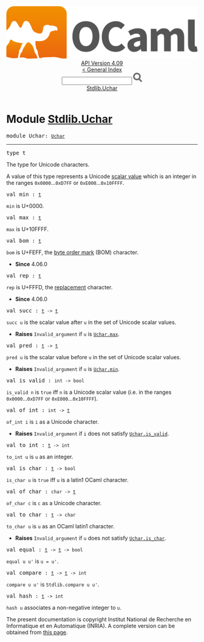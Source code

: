 <!-- ((! set title API !)) ((! set documentation !)) ((! set api !)) ((! set nobreadcrumb !)) -->
<div class="api"><header><nav class="toc brand"><a class="brand" href="https://ocaml.org/"><img src="colour-logo-gray.svg" class="svg" alt="OCaml"></a></nav><nav class="toc"><div class="toc_version"><a href="/docs" id="version-select">API Version 4.09</a></div><a href="index.html">&lt; General Index</a><div class="api_search"><input type="text" name="apisearch" id="api_search" oninput="mySearch(false);" onkeypress="this.oninput();" onclick="this.oninput();" onpaste="this.oninput();">
<img src="search_icon.svg" alt="Search" class="svg" onclick="mySearch(false)"></div>
<div id="search_results"></div><div class="toc_title"><a href="#top">Stdlib.Uchar</a></div><ul></ul></nav></header>

<h1>Module <a href="type_Stdlib.Uchar.html">Stdlib.Uchar</a></h1>

<pre><span id="MODULEUchar"><span class="keyword">module</span> Uchar</span>: <code class="type"><a href="Uchar.html">Uchar</a></code></pre><hr width="100%">

<pre><span id="TYPEt"><span class="keyword">type</span> <code class="type"></code>t</span> </pre>
<div class="info ">
<div class="info-desc">
<p>The type for Unicode characters.</p>

<p>A value of this type represents a Unicode
    <a href="http://unicode.org/glossary/#unicode_scalar_value">scalar
    value</a> which is an integer in the ranges <code class="code">0x0000</code>...<code class="code">0xD7FF</code> or
    <code class="code">0xE000</code>...<code class="code">0x10FFFF</code>.</p>
</div>
</div>


<pre><span id="VALmin"><span class="keyword">val</span> min</span> : <code class="type"><a href="Uchar.html#TYPEt">t</a></code></pre><div class="info ">
<div class="info-desc">
<p><code class="code">min</code> is U+0000.</p>
</div>
</div>

<pre><span id="VALmax"><span class="keyword">val</span> max</span> : <code class="type"><a href="Uchar.html#TYPEt">t</a></code></pre><div class="info ">
<div class="info-desc">
<p><code class="code">max</code> is U+10FFFF.</p>
</div>
</div>

<pre><span id="VALbom"><span class="keyword">val</span> bom</span> : <code class="type"><a href="Uchar.html#TYPEt">t</a></code></pre><div class="info ">
<div class="info-desc">
<p><code class="code">bom</code> is U+FEFF, the
    <a href="http://unicode.org/glossary/#byte_order_mark">byte order mark</a> (BOM)
    character.</p>
</div>
<ul class="info-attributes">
<li><b>Since</b> 4.06.0</li>
</ul>
</div>

<pre><span id="VALrep"><span class="keyword">val</span> rep</span> : <code class="type"><a href="Uchar.html#TYPEt">t</a></code></pre><div class="info ">
<div class="info-desc">
<p><code class="code">rep</code> is U+FFFD, the
    <a href="http://unicode.org/glossary/#replacement_character">replacement</a>
    character.</p>
</div>
<ul class="info-attributes">
<li><b>Since</b> 4.06.0</li>
</ul>
</div>

<pre><span id="VALsucc"><span class="keyword">val</span> succ</span> : <code class="type"><a href="Uchar.html#TYPEt">t</a> -&gt; <a href="Uchar.html#TYPEt">t</a></code></pre><div class="info ">
<div class="info-desc">
<p><code class="code">succ&nbsp;u</code> is the scalar value after <code class="code">u</code> in the set of Unicode scalar
    values.</p>
</div>
<ul class="info-attributes">
<li><b>Raises</b> <code>Invalid_argument</code> if <code class="code">u</code> is <a href="Uchar.html#VALmax"><code class="code"><span class="constructor">Uchar</span>.max</code></a>.</li>
</ul>
</div>

<pre><span id="VALpred"><span class="keyword">val</span> pred</span> : <code class="type"><a href="Uchar.html#TYPEt">t</a> -&gt; <a href="Uchar.html#TYPEt">t</a></code></pre><div class="info ">
<div class="info-desc">
<p><code class="code">pred&nbsp;u</code> is the scalar value before <code class="code">u</code> in the set of Unicode scalar
    values.</p>
</div>
<ul class="info-attributes">
<li><b>Raises</b> <code>Invalid_argument</code> if <code class="code">u</code> is <a href="Uchar.html#VALmin"><code class="code"><span class="constructor">Uchar</span>.min</code></a>.</li>
</ul>
</div>

<pre><span id="VALis_valid"><span class="keyword">val</span> is_valid</span> : <code class="type">int -&gt; bool</code></pre><div class="info ">
<div class="info-desc">
<p><code class="code">is_valid&nbsp;n</code> is <code class="code"><span class="keyword">true</span></code> iff <code class="code">n</code> is a Unicode scalar value
    (i.e. in the ranges <code class="code">0x0000</code>...<code class="code">0xD7FF</code> or <code class="code">0xE000</code>...<code class="code">0x10FFFF</code>).</p>
</div>
</div>

<pre><span id="VALof_int"><span class="keyword">val</span> of_int</span> : <code class="type">int -&gt; <a href="Uchar.html#TYPEt">t</a></code></pre><div class="info ">
<div class="info-desc">
<p><code class="code">of_int&nbsp;i</code> is <code class="code">i</code> as a Unicode character.</p>
</div>
<ul class="info-attributes">
<li><b>Raises</b> <code>Invalid_argument</code> if <code class="code">i</code> does not satisfy <a href="Uchar.html#VALis_valid"><code class="code"><span class="constructor">Uchar</span>.is_valid</code></a>.</li>
</ul>
</div>

<pre><span id="VALto_int"><span class="keyword">val</span> to_int</span> : <code class="type"><a href="Uchar.html#TYPEt">t</a> -&gt; int</code></pre><div class="info ">
<div class="info-desc">
<p><code class="code">to_int&nbsp;u</code> is <code class="code">u</code> as an integer.</p>
</div>
</div>

<pre><span id="VALis_char"><span class="keyword">val</span> is_char</span> : <code class="type"><a href="Uchar.html#TYPEt">t</a> -&gt; bool</code></pre><div class="info ">
<div class="info-desc">
<p><code class="code">is_char&nbsp;u</code> is <code class="code"><span class="keyword">true</span></code> iff <code class="code">u</code> is a latin1 OCaml character.</p>
</div>
</div>

<pre><span id="VALof_char"><span class="keyword">val</span> of_char</span> : <code class="type">char -&gt; <a href="Uchar.html#TYPEt">t</a></code></pre><div class="info ">
<div class="info-desc">
<p><code class="code">of_char&nbsp;c</code> is <code class="code">c</code> as a Unicode character.</p>
</div>
</div>

<pre><span id="VALto_char"><span class="keyword">val</span> to_char</span> : <code class="type"><a href="Uchar.html#TYPEt">t</a> -&gt; char</code></pre><div class="info ">
<div class="info-desc">
<p><code class="code">to_char&nbsp;u</code> is <code class="code">u</code> as an OCaml latin1 character.</p>
</div>
<ul class="info-attributes">
<li><b>Raises</b> <code>Invalid_argument</code> if <code class="code">u</code> does not satisfy <a href="Uchar.html#VALis_char"><code class="code"><span class="constructor">Uchar</span>.is_char</code></a>.</li>
</ul>
</div>

<pre><span id="VALequal"><span class="keyword">val</span> equal</span> : <code class="type"><a href="Uchar.html#TYPEt">t</a> -&gt; <a href="Uchar.html#TYPEt">t</a> -&gt; bool</code></pre><div class="info ">
<div class="info-desc">
<p><code class="code">equal&nbsp;u&nbsp;u'</code> is <code class="code">u&nbsp;=&nbsp;u'</code>.</p>
</div>
</div>

<pre><span id="VALcompare"><span class="keyword">val</span> compare</span> : <code class="type"><a href="Uchar.html#TYPEt">t</a> -&gt; <a href="Uchar.html#TYPEt">t</a> -&gt; int</code></pre><div class="info ">
<div class="info-desc">
<p><code class="code">compare&nbsp;u&nbsp;u'</code> is <code class="code"><span class="constructor">Stdlib</span>.compare&nbsp;u&nbsp;u'</code>.</p>
</div>
</div>

<pre><span id="VALhash"><span class="keyword">val</span> hash</span> : <code class="type"><a href="Uchar.html#TYPEt">t</a> -&gt; int</code></pre><div class="info ">
<div class="info-desc">
<p><code class="code">hash&nbsp;u</code> associates a non-negative integer to <code class="code">u</code>.</p>
</div>
</div>

<div class="copyright">The present documentation is copyright Institut National de Recherche en Informatique et en Automatique (INRIA). A complete version can be obtained from <a href="http://caml.inria.fr/pub/docs/manual-ocaml/">this page</a>.</div></div>